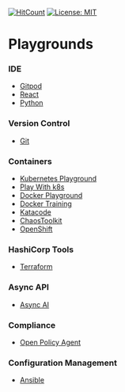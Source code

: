 [![HitCount](http://hits.dwyl.com/govindarajanv/playgrounds.svg)](http://hits.dwyl.com/govindarajanv/playgrounds)
[![License: MIT](https://img.shields.io/badge/License-MIT-yellow.svg)](https://opensource.org/licenses/MIT)

# Playgrounds

### IDE
- [Gitpod](https://gitpod.io/workspaces/)
- [React](https://codesandbox.io/dashboard/home)
- [Python](https://colab.research.google.com/notebooks/intro.ipynb)

### Version Control
- [Git](https://learngitbranching.js.org/)
 
### Containers
- [Kubernetes Playground](https://labs.play-with-k8s.com/)
- [Play With k8s](https://training.play-with-kubernetes.com/kubernetes-workshop/)
- [Docker Playground](https://labs.play-with-docker.com/)
- [Docker Training](https://training.play-with-docker.com/)
- [Katacode](https://www.katacoda.com/courses/docker/playground)
- [ChaosToolkit](https://katacoda.com/chaostoolkit)
- [OpenShift](https://developers.redhat.com/courses/openshift/playground-openshift)

### HashiCorp Tools
- [Terraform](https://learn.hashicorp.com/tutorials/terraform/install-cli)

### Async API
- [Async AI](https://playground.asyncapi.io/)

### Compliance
- [Open Policy Agent](https://play.openpolicyagent.org/)

### Configuration Management
- [Ansible](https://developers.redhat.com/courses/ansible/web-server)
